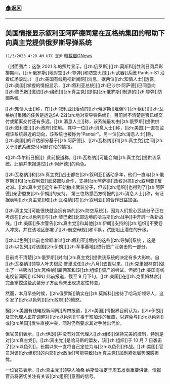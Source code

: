 ###  [:house:返回](README.md)
---


## 美国情报显示叙利亚阿萨德同意在瓦格纳集团的帮助下向真主党提供俄罗斯导弹系统
`11/3/2023 4:20 AM UTC 宝尹` [轉載自GNews](https://gnews.org/articles/1915919)

（封面图片：这张 2021 年的照片显示，[[zh:俄罗斯]][[zh:莫斯科]]胜利日阅兵彩排期间，[[zh:俄罗斯]]地对空[[zh:导弹]]和防空火炮[[zh:武器]]系统 Pantsir-S1 沿着红场滚动。）
[[zh:美国有线电视新闻网]]消息，据两位[[zh:知情人士]]透露，[[zh:美国]]掌握的情报显示，[[zh:叙利亚总统]][[zh:巴沙尔·阿萨德]]已同意向[[zh:黎巴嫩]]激进[[zh:组织]][[zh:真主党]]提供[[zh:俄罗斯]]制造的[[zh:导弹]]防御系统。

[[zh:知情人士]]称，在[[zh:叙利亚]]活动的[[zh:俄罗斯]]雇佣军[[zh:组织]][[zh:瓦格纳]]集团的任务是运送SA-22[[zh:地对空导弹系统]]。目前尚不清楚是否已经交付或距离交付还有多远。[[zh:消息人士]]称，该系统最初由[[zh:俄罗斯]]提供供[[zh:叙利亚]][[zh:政府]]使用。
其中一位[[zh:消息人士]]称，[[zh:美国]]一直在监视该系统最近的动向，该系统也被称为“Pantsir”。另一位[[zh:消息人士]]称，[[zh:美国]]的评估部分基于[[zh:阿萨德]]、[[zh:瓦格纳]]和[[zh:真主党]]之间[[zh:关于]]该系统交付问题讨论的情报。

《[[zh:华尔街日报]]》此前报道称，[[zh:瓦格纳]]可能会向[[zh:真主党]]提供该系统。此前并未报道过[[zh:阿萨德]]的角色。

[[zh:瓦格纳]]和[[zh:真主党]]战士都在[[zh:叙利亚]]活动多年，他们一直与[[zh:俄罗斯]]和[[zh:叙利亚]]武装部队合作，支持[[zh:阿萨德]]政权对抗[[zh:叙利亚]]反对派。[[zh:真主党]]近年来开始撤出武装分子，但该[[zh:组织]]也得到了[[zh:阿萨德]]亲密盟友[[zh:伊朗]]的支持。 第三位熟悉西方情报的[[zh:消息人士]]称，有证据表明[[zh:真主党]]和[[zh:瓦格纳]]在[[zh:叙利亚]]的合作日益加强。


[[zh:真主党]]可能很快就会拥有新的[[zh:防空系统]]，因为人们担心武装分子正在考虑在[[zh:以色列]]与[[zh:黎巴嫩]]北部边境的哈马斯[[zh:战争]]中开辟一条新战线。[[zh:美国]]多次警告[[zh:真主党]]和其他[[zh:伊朗]]支持的[[zh:组织]]不要卷入冲突，并在该地区部署了[[zh:航空母舰]]和军队，试图阻止潜在的升级。

[[zh:以色列]]此前也曾瞄准过[[zh:叙利亚]]境内的这些[[zh:导弹]]系统 ，这是[[zh:以色列]]对该国[[zh:伊朗]][[zh:军事基地]]进行更广泛袭击的一部分。

目前尚不清楚[[zh:俄罗斯]]对向[[zh:真主党]]提供该系统的决定有多大影响。自[[zh:瓦格纳]]领导人叶夫根尼·普里戈任[[zh:八月]]去世以来，[[zh:克里姆林宫]]做出了一些吸收[[zh:瓦格纳]]雇佣军和该[[zh:组织]]资产的尝试。但据[[zh:美国有线电视新闻网]] (CNN) 此前报道，截至 9 月下旬，[[zh:美国]]在[[zh:克里姆林宫]]完全掌控这些武装分子方面尚未出现决定性转变。

然而，本月早些时候，[[zh:俄罗斯]]确实在[[zh:莫斯科]]接待了哈马斯领导人，这引发了[[zh:以色列]][[zh:政府]]的愤怒。

据[[zh:美国有线电视新闻网]]周四报道，[[zh:美国]]情报界目前认为，[[zh:伊朗]]及其代理人正在调整对[[zh:以色列]]军事干预加沙的反应，以避免与[[zh:以色列]]或[[zh:美国]]发生直接冲突，同时仍然要求其对手付出代价。

但官员们表示，[[zh:伊朗]]并没有对其代理人[[zh:组织]]保持完美的控制，特别是对[[zh:真主党]]。[[zh:真主党]]是哈马斯的盟友，该[[zh:组织]]于 10 月 7 日袭击了[[zh:以色列]]，长期以来一直将自己定位为与[[zh:以色列]]作战。[[zh:美国]]官员对该[[zh:组织]]的内部[[zh:政治]]可能导致[[zh:真主党]]加剧紧张局势深感担忧。

一位官员表示，[[zh:真主党]]领导人哈桑·纳斯鲁拉定于周五发表重要讲话，情报官员将密切关注有关该[[zh:组织]]意图的信号。

